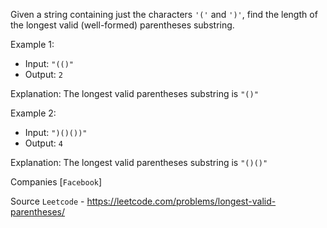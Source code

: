 Given a string containing just the characters `'('` and `')'`, find the length of the longest valid (well-formed) parentheses substring.

Example 1:

 - Input: `"(()"`
 - Output: `2`
 
Explanation: The longest valid parentheses substring is `"()"`

Example 2:

 - Input: `")()())"`
 - Output: `4`

Explanation: The longest valid parentheses substring is `"()()"`

Companies [`Facebook`]

Source `Leetcode` - https://leetcode.com/problems/longest-valid-parentheses/

